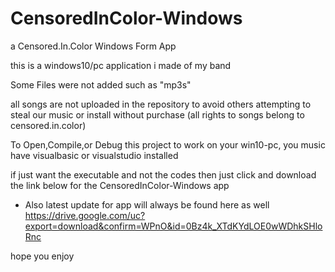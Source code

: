 # CensoredInColor-Windows
a Censored.In.Color Windows Form App

this is a windows10/pc application i made of my band

Some Files were not added such as "mp3s"

all songs are not uploaded in the repository to avoid others attempting to steal our music or install without purchase (all rights to songs belong to censored.in.color) 

To Open,Compile,or Debug this project to work on your win10-pc, you music have visualbasic or visualstudio installed


if just want the executable and not the codes then just click and download the link below for the CensoredInColor-Windows app
* Also latest update for app will always be found here as well
https://drive.google.com/uc?export=download&confirm=WPnO&id=0Bz4k_XTdKYdLOE0wWDhkSHloRnc

hope you enjoy
